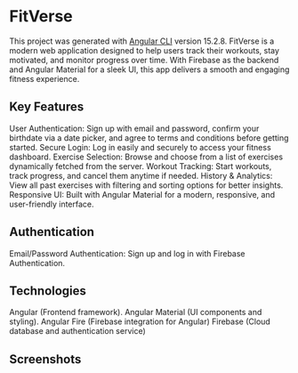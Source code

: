 # FitVerse

This project was generated with [Angular CLI](https://github.com/angular/angular-cli) version 15.2.8.
FitVerse is a modern web application designed to help users track their workouts, stay motivated, and monitor progress over time. With Firebase as the backend and Angular Material for a sleek UI, this app delivers a smooth and engaging fitness experience.

## Key Features
User Authentication: Sign up with email and password, confirm your birthdate via a date picker, and agree to terms and conditions before getting started.
Secure Login: Log in easily and securely to access your fitness dashboard.
Exercise Selection: Browse and choose from a list of exercises dynamically fetched from the server.
Workout Tracking: Start workouts, track progress, and cancel them anytime if needed.
History & Analytics: View all past exercises with filtering and sorting options for better insights.
Responsive UI: Built with Angular Material for a modern, responsive, and user-friendly interface.

## Authentication
Email/Password Authentication: Sign up and log in with Firebase Authentication.

## Technologies
Angular (Frontend framework).
Angular Material (UI components and styling).
Angular Fire (Firebase integration for Angular)
Firebase (Cloud database and authentication service)

## Screenshots


